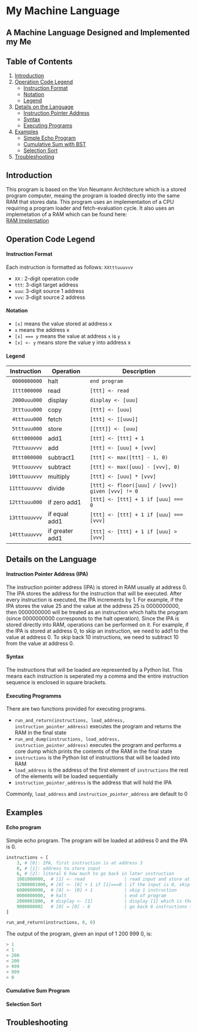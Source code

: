 # My Machine Language

## A Machine Language Designed and Implemented my Me

## Table of Contents
1. [Introduction](#introduction)
2. [Operation Code Legend](#operation-code-legend)
    * [Instruction Format](#instruction-format)
	* [Notation](#notation)
	* [Legend](#legend)
3. [Details on the Language](#details)
	* [Instruction Pointer Address](#instruction-pointer-address)
	* [Syntax](#syntax)
	* [Executing Programs](#executing-programs)
4. [Examples](#examples)
    * [Simple Echo Program](#echo-program)
	* [Cumulative Sum with BST](#cumulative-sum-program)
	* [Selection Sort](#selection-sort)
5. [Troubleshooting](#troubleshooting)

## Introduction

This program is based on the Von Neumann Architecture which is a stored program computer, meaing the program is loaded directly into the same RAM that stores data.
This program uses an implementaiton of a CPU requiring a program loader and fetch-evaluation cycle.
It also uses an implemetation of a RAM which can be found here: <br>[RAM Implentation](https://github.com/tansonlee/ram)

## Operation Code Legend

#### Instruction Format

Each instruction is formatted as follows: `XXtttuuuvvv`
* `XX` : 2-digit operation code
* `ttt`: 3-digit target address
* `uuu`: 3-digit source 1 address
* `vvv`: 3-digit source 2 address

#### Notation

* `[x]` means the value stored at address x
* `x` means the address x
* `[x] === y` means the value at address `x` is `y`
* `[x] <- y` means store the value y into address x

#### Legend


|Instruction     |Operation       |Description                                      | 
|----------------|----------------|-------------------------------------------------|
|` 0000000000`   |halt            |`end program`                                    |
|` 1ttt000000`   |read            |`[ttt] <- read`                                  |       
|` 2000uuu000`   |display         |`display <- [uuu]`                               |
|` 3tttuuu000`   |copy            |`[ttt] <- [uuu]`                                 |
|` 4tttuuu000`   |fetch           |`[ttt] <- [[uuu]]`                               |
|` 5tttuuu000`   |store           |`[[ttt]] <- [uuu]`                               |
|` 6ttt000000`   |add1            |`[ttt] <- [ttt] + 1`                             |
|` 7tttuuuvvv`   |add             |`[ttt] <- [uuu] + [vvv]`                         |
|` 8ttt000000`   |subtract1       |`[ttt] <- max([ttt] - 1, 0)`                     |
|` 9tttuuuvvv`   |subtract        |`[ttt] <- max([uuu] - [vvv], 0)`                 |
|`10tttuuuvvv`   |multiply        |`[ttt] <- [uuu] * [vvv]`                         |
|`11tttuuuvvv`   |divide          |`[ttt] <- floor([uuu] / [vvv]) given [vvv] != 0` |
|`12tttuuu000`   |if zero add1    |`[ttt] <- [ttt] + 1 if [uuu] === 0`              |
|`13tttuuuvvv`   |if equal add1   |`[ttt] <- [ttt] + 1 if [uuu] === [vvv]`          |
|`14tttuuuvvv`   |if greater add1 |`[ttt] <- [ttt] + 1 if [uuu] > [vvv]`            |


## Details on the Language

#### Instruction Pointer Address (IPA)
The instruction pointer address (IPA) is stored in RAM usually at address 0. 
The IPA stores the address for the instruction that will be executed.
After every instruction is executed, the IPA increments by 1.
For example, if the IPA stores the value 25 and the value at the address 25 is 0000000000, then 0000000000 will be treated as an instruction which halts the program (since 0000000000 corresponds to the halt operation).
Since the IPA is stored directly into RAM, operations can be performed on it. 
For example, if the IPA is stored at address 0, to skip an instruction, we need to add1 to the value at address 0.
To skip back 10 instructions, we need to subtract 10 from the value at address 0.

#### Syntax
The instructions that will be loaded are represented by a Python list. This means each instruction is seperated my a comma and the entire instruction sequence is enclosed in square brackets.

#### Executing Programms
There are two functions provided for executing programs.

* `run_and_return(instructions, load_address, instruction_pointer_address)` executes the program and returns the RAM in the final state
* `run_and_dump(instructions, load_address, instruction_pointer_address)` executes the program and performs a core dump which prints the contents of the RAM in the final state
* `instructions` is the Python list of instructions that will be loaded into RAM
* `load_address` is the address of the first element of `instructions` the rest of the elements will be loaded sequentially
* `instruction_pointer_address` is the address that will hold the IPA

Commonly, `load_address` and `instruction_pointer_address` are default to 0


## Examples

#### Echo program
Simple echo program. The program will be loaded at address 0 and the IPA is 0.

```python
instructions = [
	3, # [0]: IPA, first instruction is at address 3
	0, # [1]: address to store input
	6, # [2]: literal 6 how much to go back in later instruction
	1001000000,  # [1] <- read               | read input and store at address 1 **
	12000001000, # [0] <- [0] + 1 if [1]===0 | if the input is 0, skip 1 instruction 
	6000000000,  # [0] <- [0] + 1            | skip 1 instruction
	0000000000,  # halt                      | end of program
	2000001000,  # display <- [1]            | display [1] which is the input
	9000000002   # [0] = [0] - 6             | go back 6 instructions to **
]

run_and_return(instructions, 0, 0)
```

The output of the program, given an input of 1 200 999 0, is:
```python
> 1
< 1
> 200
< 200
> 999
< 999
> 0
```

#### Cumulative Sum Program

#### Selection Sort



## Troubleshooting 